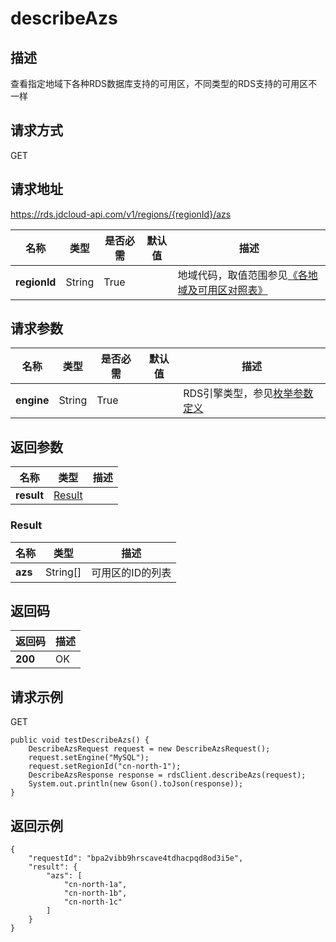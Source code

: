 # describeAzs


## 描述
查看指定地域下各种RDS数据库支持的可用区，不同类型的RDS支持的可用区不一样

## 请求方式
GET

## 请求地址
https://rds.jdcloud-api.com/v1/regions/{regionId}/azs

|名称|类型|是否必需|默认值|描述|
|---|---|---|---|---|
|**regionId**|String|True| |地域代码，取值范围参见[《各地域及可用区对照表》](../Enum-Definitions/Regions-AZ.md)|

## 请求参数
|名称|类型|是否必需|默认值|描述|
|---|---|---|---|---|
|**engine**|String|True| |RDS引擎类型，参见[枚举参数定义](../Enum-Definitions/Enum-Definitions.md)|


## 返回参数
|名称|类型|描述|
|---|---|---|
|**result**|[Result](describeazs#result)| |

### <div id="result">Result</div>
|名称|类型|描述|
|---|---|---|
|**azs**|String[]|可用区的ID的列表|

## 返回码
|返回码|描述|
|---|---|
|**200**|OK|

## 请求示例
GET
```
public void testDescribeAzs() {
    DescribeAzsRequest request = new DescribeAzsRequest();
    request.setEngine("MySQL");
    request.setRegionId("cn-north-1");
    DescribeAzsResponse response = rdsClient.describeAzs(request);
    System.out.println(new Gson().toJson(response));
}

```

## 返回示例
```
{
    "requestId": "bpa2vibb9hrscave4tdhacpqd8od3i5e", 
    "result": {
        "azs": [
            "cn-north-1a", 
            "cn-north-1b", 
            "cn-north-1c"
        ]
    }
}
```
